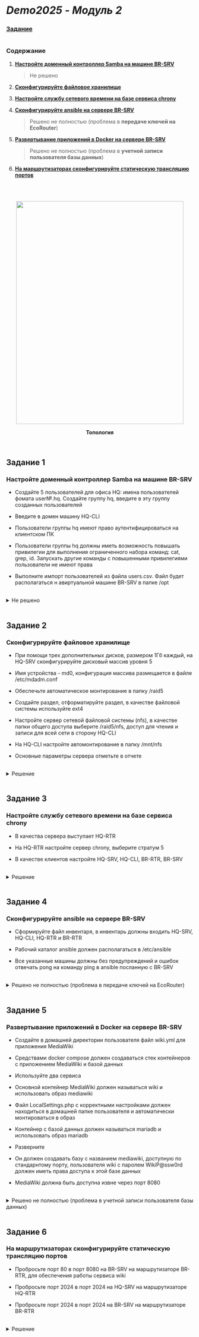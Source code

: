 # *Demo2025 - Модуль 2*

### **[Задание](https://github.com/damh66/demo2025/blob/main/%D0%9A%D0%9E%D0%94%2009.02.06-1-2025%20%D0%A2%D0%BE%D0%BC%201%20(%D1%81%D0%BE%D0%BA%D1%80).pdf)**

#

### Содержание

1. **[Настройте доменный контроллер Samba на машине BR-SRV](https://github.com/damh66/demo2025/blob/main/module2/README.md#%D0%B7%D0%B0%D0%B4%D0%B0%D0%BD%D0%B8%D0%B5-1)**
    > Не решено
2. **[Сконфигурируйте файловое хранилище](https://github.com/damh66/demo2025/blob/main/module2/README.md#%D0%B7%D0%B0%D0%B4%D0%B0%D0%BD%D0%B8%D0%B5-2)**

3. **[Настройте службу сетевого времени на базе сервиса chrony](https://github.com/damh66/demo2025/tree/main/module2#%D0%B7%D0%B0%D0%B4%D0%B0%D0%BD%D0%B8%D0%B5-3)**

4. **[Сконфигурируйте ansible на сервере BR-SRV](https://github.com/damh66/demo2025/tree/main/module2#%D0%B7%D0%B0%D0%B4%D0%B0%D0%BD%D0%B8%D0%B5-4)**
    > Решено не полностью (проблема в **передаче ключей на EcoRouter**)
5. **[Развертывание приложений в Docker на сервере BR-SRV](https://github.com/damh66/demo2025/tree/main/module2#%D0%B7%D0%B0%D0%B4%D0%B0%D0%BD%D0%B8%D0%B5-5)**
    > Решено не полностью (проблема в **учетной записи пользователя базы данных**)
6. **[На маршрутизаторах сконфигурируйте статическую трансляцию портов](https://github.com/damh66/demo2025/tree/main/module2#%D0%B7%D0%B0%D0%B4%D0%B0%D0%BD%D0%B8%D0%B5-6)**

<br/>

<br/>

<p align="center">
  <img width="450" height="600" src="https://github.com/user-attachments/assets/8ee209f5-6fed-4f03-bbe3-e202155957b3"
<p\>
<p align="center"><strong>Топология</strong></p>

<br/>

## Задание 1

### Настройте доменный контроллер Samba на машине BR-SRV

- Создайте 5 пользователей для офиса HQ: имена пользователей фомата user№.hq. Создайте группу hq, введите в эту группу созданных пользователей

- Введите в домен машину HQ-CLI

- Пользователи группы hq имеют право аутентифицироваться на клиентском ПК

- Пользователи группы hq должны иметь возможность повышать привилегии для выполнения ограниченного набора команд: cat, grep, id. Запускать другие команды с повышенными привилегиями пользователи не имеют права

- Выполните импорт пользователей из файла users.csv. Файл будет располагаться н авиртуальной машине BR-SRV в папке /opt

<br/>

<details>
<summary>Не решено</summary>
<br/>

</details>

<br/>

## Задание 2

### Сконфигурируйте файловое хранилище

- При помощи трех дополнительных дисков, размером 1Гб каждый, на HQ-SRV сконфигурируйте дисковый массив уровня 5

- Имя устройства - md0, конфигурация массива размещается в файле /etc/mdadm.conf

- Обеспечьте автоматическое монтирование в папку /raid5

- Создайте раздел, отформатируйте раздел, в качестве файловой системы используйте ext4

- Настройте сервер сетевой файловой системы (nfs), в качестве папки общего доступа выберите /raid5/nfs, доступ для чтения и записи для всей сети в сторону HQ-CLI

- На HQ-CLI настройте автомонтирование в папку /mnt/nfs

- Основные параметры сервера отметьте в отчете

<br/>

<details>
<summary>Решение</summary>
<br/>

#### Создание RAID

Просматриваем имена добавленных дисков:
```yml
lsblk
```
> Вывод:
> ```yml
> sdb  8:16  0  1G  0  disk
> sdc  8:32  0  1G  0  disk
> sdd  8:48  0  1G  0  disk
> ```

<br/>

Обнуляем суперблоки для добавленных дисков:
```yml
mdadm --zero-superblock --force /dev/sd{b,c,d}
```
> Вывод:
> ```yml
> mdadm: Unrecongised md component device - /dev/sdx
> ```
> > Гласит о том, что диски не использовались ранее для **RAID**

<br/>

Удаляем старые метаданные и подпись на дисках:
```yml
wipefs --all --force /dev/sd{b,c,d}
```

<br/>

Создаем **RAID**:
```yml
mdadm --create /dev/md0 -l 5 -n 3 /dev/sd{b,c,d}
```
> **/dev/md0** - название RAID после сборки
>
> **-l 5** - уровень RAID
>
> **-n 3** - количество дисков, из которых собирается массив
>
> **/dev/sd{b,c,d}** - диски, из которых выполняется сборка

<br/>

Проверяем:
```yml
lsblk
```
> Вывод:
> ```yml
> sdb  8:16  0  1G  0  disk
>   md0  9:0  0  2G  0  raid5
> sdc  8:32  0  1G  0  disk
>   md0  9:0  0  2G  0  raid5
> sdd  8:48  0  1G  0  disk
>   md0  9:0  0  2G  0  raid5
> ```

<br/>

Создаем файловую систему из созданного **RAID**:
```yml
mkfs -t ext4 /dev/md0
```

<br/>

#### Создание файла `mdadm.conf`

Создаем директорию для файла:
```yml
mkdir /etc/mdadm
```

<br/>

Заполняем файл информацией:
```yml
echo "DEVICE partitions" > /etc/mdadm/mdadm.conf
mdadm --detail --scan | awk '/ARRAY/ {print}' >> /etc/mdadm/mdadm.conf
```

<br/>

#### Создание файловой системы и монтирование RAID-массива

Создаем директорию для монтирования массива:
```yml
mkdir /mnt/raid5
```

<br/>

Добавляем строку в **`/etc/fstab`**:
```yml
/dev/md0  /mnt/raid5  ext4  defaults  0  0
```

<br/>

Монтируем:
```yml
mount -a
```

<br/>

Проверяем монтирование:
```yml
df -h
```
> Вывод:
> ```yml
> /dev/md0  2.0G  24K  1.9G  1%  /mnt/raid5
> ```

<br/>

#### Настройка NFS

Устанавливаем пакеты для **NFS-сервера**:
```yml
apt-get install -y nfs-{server,utils}
```

<br/>

Создаем директорию для общего доступа:
```yml
mkdir /mnt/raid5/nfs
```

<br/>

Выдаем права на чтение и запись этой директории:
```yml
chmod 766 /mnt/raid5/nfs
```

<br/>

Добавляем строку в **`/etc/exports`**:
```yml
/mnt/raid5/nfs 192.168.200.0/28(rw,no_root_squash)
```
> **/mnt/raid5/nfs** - общий ресурс
>
> **192.168.200.0/28** - клиентская сеть, которой разрешено монтирование общего ресурса
>
> **rw** — разрешены чтение и запись
>
> **no_root_squash** — отключение ограничения прав **root**

<br/>

Экспортируем файловую систему, которую прописали ранее:
```yml
exportfs -arv
```
> **-a** - экспортировать все указанные каталоги
>
> **-r** - повторный экспорт всех каталогов, синхронизируя **/var/lib/nfs/etab** с **/etc/exports** и файлами в **/etc/exports.d**
>
> **-v** - подробный вывод

<br/>

Запускаем и добавляем в автозагрузку **NFS-сервер**:
```yml
systemctl enable --now nfs-server
```

<br/>

#### Настройка клиента

Устанавливаем требуемые пакеты для **NFS-клиента**:
```yml
apt-get update && apt-get install -y nfs-{utils,clients}
```

<br/>

Создаем директорию для общего ресурса:
```yml
mkdir /mnt/nfs
```

<br/>

Выдаем права этой директории:
```yml
chmod 777 /mnt/nfs
```

<br/>

Добавляем строку в **`/etc/fstab`** для автоматического монтирования общего ресурса:
```yml
192.168.100.62:/mnt/raid5/nfs  /mnt/nfs  nfs  defaults  0  0
```

<br/>

Монтируем общий ресурс:
```yml
mount -a
```

<br/>

Проверяем монтирование:
```yml
df -h
```
> Вывод:
> ```yml
> 192.168.100.62:/mnt/raid5/nfs  2,0G  0  1,9G  0%  /mnt/nfs
> ```
</details>

<br/>

## Задание 3

### Настройте службу сетевого времени на базе сервиса chrony

- В качества сервера выступает HQ-RTR

- На HQ-RTR настройте сервер chrony, выберите стратум 5

- В качестве клиентов настройте HQ-SRV, HQ-CLI, BR-RTR, BR-SRV

<br/>

<details>
<summary>Решение</summary>
<br/>

**Так как на HQ-RTR нет утилиты chrony и возможность выбора стратума, NTP-сервером будет выступать ISP**

#### Конфигурация NTP-сервера (ISP)

Скачиваем пакет **chrony**:
```yml
apt-get install -y chrony
```

<br/>

Приводим начало файла **`/etc/chrony.conf`** к следующему виду:
```yml
# Use public servers from the pool.ntp.org project.
# Please consider joining the pool (https://www.pool.ntp.org/join.html
#pool pool.ntp.org iburst

server 127.0.0.1 iburst prefer
hwtimestamp *
local stratum 5
allow 0/0
```
> **server 127.0.0.1** - указываем сервером синхронизации самого себя
> > **iburst** - принудительно отправляет пакеты для точности синхронизации
> > 
> > **prefer** - отдает приоритет этому серверу
>
> **hwtimestamp** * - указывает сетевой интерфейс как собственный источник времени и синхронизирует клиентов с ним
>
> **local stratum 5** - указание иерархического уровня
>
> **allow 0/0** - разрешает подключение с любого IP-адреса

<br/>

Запускаем и добавляем в автозагрузку утилиту **chronyd**:
```yml
systemctl enable --now chronyd
```

<br/>

#### Проверка конфигурации NTP-сервера

Получаем вывод источников времени с помощью команды:
```yml
chronyc sources
```
> Вывод:
> ```yml
> MS Name/IP address        Stratum  Poll  Reach  LastRx  Last  sample
> =============================================================================
> ^/ localhost.localdomain  0        8     377    -       +0ns[  +0ns] +/-  0ns
> ```

<br/>

Получаем вывод **уровня стратума** с помощью связки команд:
```yml
chronyc tracking | grep Stratum
```
> Вывод:
> ```yml
> Stratum: 5
> ```

<br/>

#### Конфигурация NTP-клиента EcoRouter

Указываем IP-адрес **NTP-сервера**:
```yml
ntp server 172.16.4.1
```

<br/>

Указываем часовой пояс:
```yml
ntp timezone utc+5
```

<br/>

#### Проверка конфигурации NTP-клиента EcoRouter

Проверяем командой:
```yml
show ntp status
```
> Вывод:
> ```yml
> Status Description
> *      best
> +      sync
> -      failed
> ?      unknown
>
> ----------------------------------------------------------------------------------------------------
> Status  |  VR name  |  Server  |  Stratum  |  Delay  |  Version  |  Offset  |  Last  |  Source IP
> ----------------------------------------------------------------------------------------------------
>        *|    default|172.16.4.1|          5|   0.0391|          4|    0.0036|    3:26|        

<br/>

#### Конфигурация NTP-клиента Alt Linux

Скачиваем пакет **chrony**:
```yml
apt-get install chrony
```

<br/>

Приводим начало файла **`/etc/chrony.conf`** к следующему виду:
```yml
#pool pool.ntp.org iburst
server 172.16.4.1 iburst prefer
```
> **iburst** - принудительно отправляет пакеты для точности синхронизации
>
> **prefer** - отдает приоритет этому серверу

<br/>

Запускаем утилиту **chrony** и добавляем ее в автозагрузку:
```yml
systemctl enable --now chronyd
```

<br/>

#### Проверка конфигурации NTP-клиента Alt Linux

Проверка NTP-клиента на Alt Linux аналогична **[проверке NTP-сервера на Alt Linux](https://github.com/damh66/demo2025/tree/main/module2#%D0%BF%D1%80%D0%BE%D0%B2%D0%B5%D1%80%D0%BA%D0%B0-%D0%BA%D0%BE%D0%BD%D1%84%D0%B8%D0%B3%D1%83%D1%80%D0%B0%D1%86%D0%B8%D0%B8-ntp-%D1%81%D0%B5%D1%80%D0%B2%D0%B5%D1%80%D0%B0)**

</details>

<br/>

## Задание 4

### Сконфигурируйте ansible на сервере BR-SRV

- Сформируйте файл инвентаря, в инвентарь должны входить HQ-SRV, HQ-CLI, HQ-RTR и BR-RTR

- Рабочий каталог ansible должен располагаться в /etc/ansible

- Все указанные машины должны без предупреждений и ошибок отвечать pong на команду ping в ansible посланную с BR-SRV

<br/>

<details>
<summary>Решено не полностью (проблема в передаче ключей на EcoRouter)</summary>
<br/>

#### Установка Python

Скачиваем утилиту **wget**:
```yml
apt-get install -y wget
```

<br/>

Скачиваем архив с последней версией **Python** во временную директорию **`/tmp`**:
```yml
wget https://www.python.org/ftp/python/3.14.0/Python-3.14.0a1.tgz
```

<br/>

Разархивируем скачанный архив:
```yml
tar zxvf Python-3.14.0a1.tgz
```

<br/>

Копируем полученную папку и сразу переходим в нее:
```yml
cp -r Python-3.14.0a1 /usr/local/bin
cd /usr/local/bin/Python-3.14.0a1/
```

<br/>

Устанавливаем зависимости для компиляции:
```yml
apt-get install -y ansible zlib-devel libssl-devel libsqlite3-devel libffi-devel gcc pip
```

<br/>

Добавляем параметры для компиляции:
```yml
./configure --prefix=/usr/local --with-ensurepip=install
```
> **--prefix=/usr/local** - указание корневой директории
>
> **--with-ensurepip=install** - обеспечивает поддержку начальной загрузки установщика pip в виртуальную среду или существующую установку Python

<br/>

Компилируем:
```yml
make
make install
```

<br/>


Командой **`python3.14`** проверяем, что **Python** установился, получив следующий вывод:
```yml
Python 3.14.0a1 (main, Nov 2 2024, 28:18:22) [GCC 10.3.1 20210703 (ALT Sisyphus 10.3.1-alt2)] on linux
Type "help", "copyright", "credits" or "license" for more information.
>>>
```

<br/>

#### Создание виртуального окружения

Создаем директорию для **ansible**:
```yml
mkdir /etc/ansible
```

</br>

В ранее созданной директории создаем виртуальной окружение:
```yml
python3.14 -m venv .env
```

<br/>

Активируем его:
```yml
source .env/bin/activate
```

<br/>

После активации окружения мы увидим изменения оболочки:
```yml
(.env) [root@br-srv ~]#
```

#### Конфигурация SSH Alt Linux

Затронутые строки в конфигурационном файле **SSH** **`/etc/openssh/sshd_config`** должны выглядеть следующим образом:
```yml
Port 2024
MaxAuthTries 2
PubkeyAuthentication yes
PasswordAuthentication yes
Banner /etc/openssh/bannermotd
AllowUsers  sshuser
```
> Первоначальная настройка **SSH** производилась в задании **[Настройка безопасного удаленного доступа на серверах HQ-SRV и BR-SRV](https://github.com/damh66/demo2025/tree/main/module1#%D0%B7%D0%B0%D0%B4%D0%B0%D0%BD%D0%B8%D0%B5-5)** из **[Модуля 1](https://github.com/damh66/demo2025/tree/main/module1#demo2025---%D0%BC%D0%BE%D0%B4%D1%83%D0%BB%D1%8C-1)**

<br/>

На **BR-SRV** генерируем ключи **RSA**:
```yml
ssh-keygen -t rsa
```
> Расположение ключей и пароль не важны

<br/>

Передаем ключи на **HQ-SRV** и **HQ-CLI**:
```yml
ssh-copy-id sshuser@192.168.100.62 -p 2024
ssh-copy-id sshuser@192.168.200.14 -p 2024
```

<br/>

#### Конфигурация Ansible

Для начала создаем **конфигурационный файл**:
```yml
[defaults]

inventory = ./inventory.yml
interpreter_python = /usr/bin/python3.9
ask_pass = False
host_key_checking = False
```
> **inventory = ./inventory.yml** - путь до инвентарного файла
>
> **interpreter_python = /usr/bin/python3.9** - указание python3.9 в качестве интерпретатора Python
>
> **ask_pass = False** - отказ от запроса пароля для подключения
>
> **host_key_checking = False** - отключение проверки ключа хоста

<br/>

Далее заполняем инвентарный файл:
```yml
VMs:
  hosts:
    HQ-SRV:
      ansible_host: 192.168.100.62
      ansible_user: sshuser
      ansible_port: 2024
    HQ-CLI:
      ansible_host: 192.168.200.14
      ansible_user: sshuser
      ansible_port: 2024
    HQ-RTR:
      ansible_host: 192.168.100.1
      ansible_user: net_admin
      ansible_password: P@ssw0rd
    BR-RTR:
      ansible_host: 192.168.0.1
      ansible_user: net_admin
      ansible_password: P@ssw0rd
```

<br/>

Выполняем команду для **ping**`а всех машин:
```yml
ansible -m ping all
```
> **-m (--module-name)** - параметр для указания модуля
>
> **ping** - модуль
>
> **all** - выполнить модуль для всех виртуальных машин, указанных в инвентарном файле


</details>

<br/>

## Задание 5

### Развертывание приложений в Docker на сервере BR-SRV

- Создайте в домашней директории пользователя файл wiki.yml для приложения MediaWiki

- Средствами docker compose должен создаваться стек контейнеров с приложением MediaWiki и базой данных

- Используйте два сервиса

- Основной контейнер MediaWiki должен называться wiki и использовать образ mediawiki

- Файл LocalSettings.php с корректными настройками должен находиться в домашней папке пользователя и автоматически монтироваться в образ

- Контейнер с базой данных должен называться mariadb и использовать образ mariadb

- Разверните

- Он должен создавать базу с названием mediawiki, доступную по стандарнтому порту, пользователя wiki с паролем WikiP@ssw0rd должен иметь права доступа к этой базе данных

- MediaWiki должна быть доступна извне через порт 8080

<br/>

<details>
<summary>Решено не полностью (проблема в учетной записи пользователя базы данных)</summary>
<br/>

#### Конфигурация файла Docker-Compose

Останавливаем службу **ahttpd**, которая занимает порт **8080**:
```yml
systemctl disable —now ahttpd
```
> **ahttpd** - модуль для веб-интерфейса, который предназначен для управления настройками web-сервера, обеспечивающего работоспособность **Центра управления системой**

<br/>

Устанавливаем **docker** и **docker-compose**:
```yml
apt-get install -y docker-{ce,compose}
```

<br/>

Включаем и добавляем в автозагрузку **docker**:
```yml
systemctl enable --now docker
```

<br/>

В домашней директории пользователя создаем файл **`wiki.yml`** и прописываем следующее:
```yml
services:
  mediawiki:
    container_name: wiki
    image: mediawiki
    restart: always
    ports:
      - "8080:80"
    links:
      - db
#    volumes:
#      - ./LocalSettings.php:/var/www/html/LocalSettings.php

  db:
    container_name: mariadb
    image: mariadb
    restart: always
    environment:
      MARIADB_DATABASE: mediawiki
      MARIADB_USER: wiki
      MARIADB_PASSWORD: WikiP@ssw0rd
      MARIADB_ROOT_PASSWORD: P@ssw0rd
    volumes:
      - db_data:/var/lib/mysql

volumes:
  db_data:
```
> **services** - основной раздел, в котором описываются сервисы
>
> **container_name** - имя контейнера
>
> **image** - имя образа
>
> **restart** - перезапуск контейнера, если он остановлен
>
> **ports** - проброс портов
>
> **links** - ссылка на контейнер
> 
> **volumes** - проброс папок
>
> **environment** - переменные окружения

<br/>

Собираем стек контейнеров:
```yml
docker compose -f wiki.yml up -d
```
> **-f** - указание на файл
>
> **up** - запуск
>
> **-d** - запуск в фоновом режиме

<br/>

#### Установка MediaWiki в веб-интерфейсе

На **HQ-CLI** в браузере вводим **`http://192.168.0.30:8080`** и начинаем установку **MediaWiki**, нажав на **set up the wiki**:
<p align="center">
  <img width="600" src="https://github.com/user-attachments/assets/d396a8fb-486e-4cdf-96b2-d7233b5e81f3"
</p>

<br/>

Выбираем язык:
<p align="center">
  <img width="400" src="https://github.com/user-attachments/assets/c59c1003-75e6-4dbb-bfa2-9808fa31d51f"
</p>

<br/>

Проверяем внешнюю среду и нажимаем **далее**:
<p align="center">
  <img width="600" src="https://github.com/user-attachments/assets/b09a45e6-eb92-4d8f-b2c4-4a280352bdf0"
</p>

<br/>

Заполняем параметры для базы данных в соответствии с заданными переменными окружения в **wiki.yml**:
<p align="center">
  <img width="250" src="https://github.com/user-attachments/assets/edbfc738-5406-4d3f-a73f-9cdad1f15398"
</p>

<br/>

Оставляем галочку и жмем **далее**:
<p align="center">
  <img width="550" src="https://github.com/user-attachments/assets/2ebdc0e0-027d-4aff-9d00-4c1b4e38c358"
</p>

<br/>

Заполняем информацию об учетной записи администратора:
<p align="center">
  <img width="500" src="https://github.com/user-attachments/assets/0b60037a-7e9f-4f0f-9290-a4d0b2f457fb"
</p>

<br/>

Подтверждаем установку **MediaWiki**:
<p align="center">
  <img width="500" src="https://github.com/user-attachments/assets/d338a392-ce13-414c-ba16-2e45743d1d4f"
</p>

<br/>

После окончания установки нажимаем **далее**:
<p align="center">
  <img width="450" src="https://github.com/user-attachments/assets/158beb5a-9715-46cc-8af5-1e3e0b05176d"
</p>

<br/>

Получаем конфигурационный файл, который нужно передать на **BR-SRV**:
<p align="center">
  <img width="800" src="https://github.com/user-attachments/assets/923ad086-0244-4b4b-be83-1973c193f355"
</p>

<br/>

#### Правка файла Docker-Compose

Перемещаем файл **`LocalSettings.php`** в домашнюю директорию пользователя **sshuser**:
```yml
mv /home/user/Загрузки/LocalSettings.php /home/sshuser
```
> В моем случае, ранние действия выполнялись из под пользователя **user**, поэтому загруженный файл оказался именно в его папке

<br/>

Передаем файл с **HQ-CLI** на **BR-SRV**:
```yml
scp -P 2024 /home/sshuser/LocalSettings.php sshuser@192.168.0.30:/home/sshuser
```
> **-P** - указание порта SSH
>
> **/home/sshuser/LocalSettings.php** - файл, который будет передан
>
> **sshuser@192.168.0.30:/home/sshuser** - имя-пользователя@IP-адрес:директория-назначения

<br/>

На **BR-SRV** перемещаем файл в домашнюю директорию **root**:
```yml
mv /home/sshuser/LocalSettings.php /root
```
> Если файл **wiki.yml** создавали в домашней директории другого пользователя - перемещаем туда

<br/>

В файле **wiki.yml** расскоментируем следующие строки:
```yml
volumes:
  - ./LocalSettings.php:/var/www/html/LocalSettings.php
```

<br/>

Перезапускаем запущенные **Docker**`ом сервисы:
```yml
docker compose -f wiki.yml stop
docker compose -f wiki.yml up -d
```

</details>

<br/>

## Задание 6

### На маршрутизаторах сконфигурируйте статическую трансляцию портов

- Пробросьте порт 80 в порт 8080 на BR-SRV на маршрутизаторе BR-RTR, для обеспечения работы сервиса wiki

- Пробросьте порт 2024 в порт 2024 на HQ-SRV на маршрутизаторе HQ-RTR

- Пробросьте порт 2024 в порт 2024 на BR-SRV на маршрутизаторе BR-RTR

<br/>

<details>
<summary>Решение</summary>
<br/>

#### Конфигурация BR-RTR

Проброс портов с 80 на 8080 для работы сервиса **wiki**:
```yml
ip nat source static tcp 192.168.0.1 80 192.168.0.30 8080
```

<br/>

Проброс портов с 2024 на 2024:
```yml
ip nat source static tcp 192.168.0.1 2024 192.168.0.30 2024
```

<br/>

#### Конфигурация HQ-RTR

Проброс портов с 2024 на 2024:
```yml
ip nat source static tcp 192.168.100.1 2024 192.168.100.62 2024
```

</details>

<br/>
